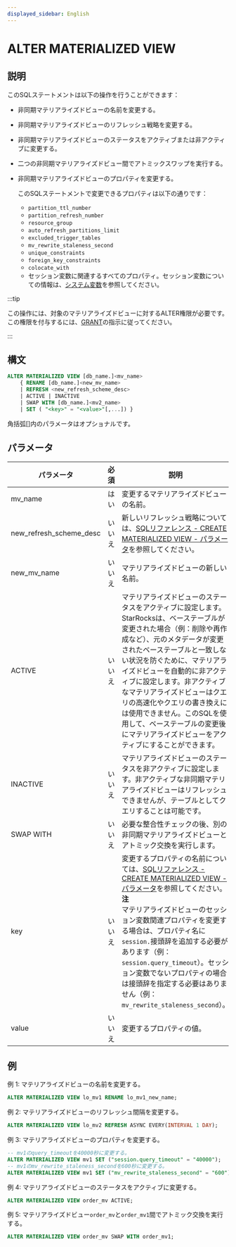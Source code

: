 ```yaml
---
displayed_sidebar: English
---
```


# ALTER MATERIALIZED VIEW

## 説明

このSQLステートメントは以下の操作を行うことができます：

- 非同期マテリアライズドビューの名前を変更する。
- 非同期マテリアライズドビューのリフレッシュ戦略を変更する。
- 非同期マテリアライズドビューのステータスをアクティブまたは非アクティブに変更する。
- 二つの非同期マテリアライズドビュー間でアトミックスワップを実行する。
- 非同期マテリアライズドビューのプロパティを変更する。

  このSQLステートメントで変更できるプロパティは以下の通りです：

  - `partition_ttl_number`
  - `partition_refresh_number`
  - `resource_group`
  - `auto_refresh_partitions_limit`
  - `excluded_trigger_tables`
  - `mv_rewrite_staleness_second`
  - `unique_constraints`
  - `foreign_key_constraints`
  - `colocate_with`
  - セッション変数に関連するすべてのプロパティ。セッション変数についての情報は、[システム変数](../../../reference/System_variable.md)を参照してください。

:::tip

この操作には、対象のマテリアライズドビューに対するALTER権限が必要です。この権限を付与するには、[GRANT](../account-management/GRANT.md)の指示に従ってください。

:::

## 構文

```SQL
ALTER MATERIALIZED VIEW [db_name.]<mv_name> 
    { RENAME [db_name.]<new_mv_name> 
    | REFRESH <new_refresh_scheme_desc> 
    | ACTIVE | INACTIVE 
    | SWAP WITH [db_name.]<mv2_name>
    | SET ( "<key>" = "<value>"[,...]) }
```

角括弧[]内のパラメータはオプショナルです。

## パラメータ

| **パラメータ**           | **必須** | **説明**                                              |
| ----------------------- | ------------ | ------------------------------------------------------------ |
| mv_name                 | はい          | 変更するマテリアライズドビューの名前。                  |
| new_refresh_scheme_desc | いいえ           | 新しいリフレッシュ戦略については、[SQLリファレンス - CREATE MATERIALIZED VIEW - パラメータ](../data-definition/CREATE_MATERIALIZED_VIEW.md#parameters)を参照してください。 |
| new_mv_name             | いいえ           | マテリアライズドビューの新しい名前。                          |
| ACTIVE                  | いいえ           |マテリアライズドビューのステータスをアクティブに設定します。StarRocksは、ベーステーブルが変更された場合（例：削除や再作成など）、元のメタデータが変更されたベーステーブルと一致しない状況を防ぐために、マテリアライズドビューを自動的に非アクティブに設定します。非アクティブなマテリアライズドビューはクエリの高速化やクエリの書き換えには使用できません。このSQLを使用して、ベーステーブルの変更後にマテリアライズドビューをアクティブにすることができます。 |
| INACTIVE                | いいえ           | マテリアライズドビューのステータスを非アクティブに設定します。非アクティブな非同期マテリアライズドビューはリフレッシュできませんが、テーブルとしてクエリすることは可能です。 |
| SWAP WITH               | いいえ           | 必要な整合性チェックの後、別の非同期マテリアライズドビューとアトミック交換を実行します。 |
| key                     | いいえ           | 変更するプロパティの名前については、[SQLリファレンス - CREATE MATERIALIZED VIEW - パラメータ](../data-definition/CREATE_MATERIALIZED_VIEW.md#parameters)を参照してください。<br />**注**<br />マテリアライズドビューのセッション変数関連プロパティを変更する場合は、プロパティ名に`session.`接頭辞を追加する必要があります（例：`session.query_timeout`）。セッション変数でないプロパティの場合は接頭辞を指定する必要はありません（例：`mv_rewrite_staleness_second`）。 |
| value                   | いいえ           | 変更するプロパティの値。                         |

## 例

例 1: マテリアライズドビューの名前を変更する。

```SQL
ALTER MATERIALIZED VIEW lo_mv1 RENAME lo_mv1_new_name;
```

例 2: マテリアライズドビューのリフレッシュ間隔を変更する。

```SQL
ALTER MATERIALIZED VIEW lo_mv2 REFRESH ASYNC EVERY(INTERVAL 1 DAY);
```

例 3: マテリアライズドビューのプロパティを変更する。

```SQL
-- mv1のquery_timeoutを40000秒に変更する。
ALTER MATERIALIZED VIEW mv1 SET ("session.query_timeout" = "40000");
-- mv1のmv_rewrite_staleness_secondを600秒に変更する。
ALTER MATERIALIZED VIEW mv1 SET ("mv_rewrite_staleness_second" = "600");
```

例 4: マテリアライズドビューのステータスをアクティブに変更する。

```SQL
ALTER MATERIALIZED VIEW order_mv ACTIVE;
```

例 5: マテリアライズドビュー`order_mv`と`order_mv1`間でアトミック交換を実行する。

```SQL
ALTER MATERIALIZED VIEW order_mv SWAP WITH order_mv1;
```
